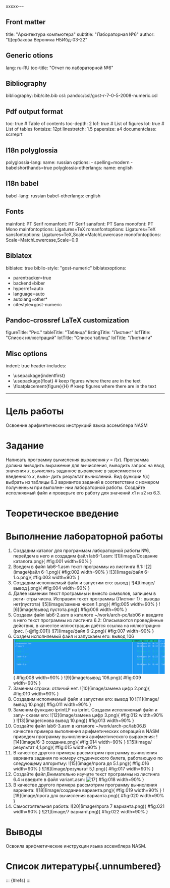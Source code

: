xxxxx---
## Front matter
title: "Архитектура компьютера"
subtitle: "Лабораторная №6"
author: "Щербакова Вероника НБИбд-03-22"

## Generic otions
lang: ru-RU
toc-title: "Отчет по лабораторной №6"

## Bibliography
bibliography: bib/cite.bib
csl: pandoc/csl/gost-r-7-0-5-2008-numeric.csl

## Pdf output format
toc: true # Table of contents
toc-depth: 2
lof: true # List of figures
lot: true # List of tables
fontsize: 12pt
linestretch: 1.5
papersize: a4
documentclass: scrreprt
## I18n polyglossia
polyglossia-lang:
  name: russian
  options:
	- spelling=modern
	- babelshorthands=true
polyglossia-otherlangs:
  name: english
## I18n babel
babel-lang: russian
babel-otherlangs: english
## Fonts
mainfont: PT Serif
romanfont: PT Serif
sansfont: PT Sans
monofont: PT Mono
mainfontoptions: Ligatures=TeX
romanfontoptions: Ligatures=TeX
sansfontoptions: Ligatures=TeX,Scale=MatchLowercase
monofontoptions: Scale=MatchLowercase,Scale=0.9
## Biblatex
biblatex: true
biblio-style: "gost-numeric"
biblatexoptions:
  - parentracker=true
  - backend=biber
  - hyperref=auto
  - language=auto
  - autolang=other*
  - citestyle=gost-numeric
## Pandoc-crossref LaTeX customization
figureTitle: "Рис."
tableTitle: "Таблица"
listingTitle: "Листинг"
lofTitle: "Список иллюстраций"
lotTitle: "Список таблиц"
lolTitle: "Листинги"
## Misc options
indent: true
header-includes:
  - \usepackage{indentfirst}
  - \usepackage{float} # keep figures where there are in the text
  - \floatplacement{figure}{H} # keep figures where there are in the text
---

# Цель работы

Освоение арифметических инструкций языка ассемблера NASM


# Задание

Написать программу вычисления выражения 𝑦 = 𝑓(𝑥). Программа должна
выводить выражение для вычисления, выводить запрос на ввод значения
𝑥, вычислять заданное выражение в зависимости от введенного 𝑥, выво-
дить результат вычислений. Вид функции 𝑓(𝑥) выбрать из таблицы 6.3
вариантов заданий в соответствии с номером полученным при выполне-
нии лабораторной работы. Создайте исполняемый файл и проверьте его
работу для значений 𝑥1 и 𝑥2 из 6.3.

# Теоретическое введение


# Выполнение лабораторной работы
1. Создадим каталог для программам лабораторной работы №6, перейдем в
него и создадим файл lab6-1.asm:
![1](image/Создание каталога.png){ #fig:001 width=90% }
2. Введем в файл lab6-1.asm текст программы из листинга 6.1:
![2](image/файл 6-1.png){ #fig:002 width=90% }
![3](image/файл 6-1.o.png){ #fig:003 width=90% }
3. Создадим исполняемый файл и запустим его: вывод j
![4](image/вывод j.png){ #fig:004 width=90% }
4. Далее изменим текст программы и вместо символов, запишем в реги-
стры числа. Исправим текст программы (Листинг 1) : вывода нет(пустота)
![5](image/замена чисел 1.png){ #fig:005 width=90% }
![6](image/вывод пустота.png){ #fig:006 width=90% }
5. Создаем файл lab6-2.asm в каталоге ~/work/arch-pc/lab06 и введите в него
текст программы из листинга 6.2:
Описываются проведённые действия, в качестве иллюстрации даётся ссылка на иллюстрацию (рис. [-@fig:001])
![7](image/файл 6-2.png){ #fig:007 width=90% }
6. Создем исполняемый файл и запускаем его: вывод 106
![8](image/лаб6-2.о.png){ #fig:008 width=90% }
![9](image/вывод 106.png){ #fig:009 width=90% }
7. Заменим строки: отличий нет.
![10](image/замена цифр 2.png){ #fig:010 width=90% }
8. Создадим исполняемый файл и запустим его: вывод 10
![11](image/вывод 10.png){ #fig:011 width=90% }
9. Заменим функцию iprintLF на iprint. Создаем исполняемый файл и запу-
скаем его:
![12](image/замена цифр 3.png){ #fig:012 width=90% }
![13](image/снова вывод 10.png){ #fig:013 width=90% }
10. Создайте файл lab6-3.asm в каталоге ~/work/arch-pc/lab06.В качестве примера выполнения арифметических операций в NASM приведем программу вычисления арифметического выражения:
![14](image/6-3 создание.png){ #fig:014 width=90% }
![15](image/результат 4,1.png){ #fig:015 width=90% }
11. В качестве другого примера рассмотрим программу вычисления варианта задания по номеру студенческого билета, работающую по следующему алгоритму:
![15](image/прога дя 5.1.png){ #fig:016 width=90% }
![16](image/результат 5,1.png){ #fig:017 width=90% }
12. Создайте файл,Внимательно изучите текст программы из листинга 6.4 и введите в файл variant.asm:
![17](image/placeimg_800_600_tech.png){ #fig:018 width=90% }
13. В качестве другого примера рассмотрим программу вычисления варианта:
![18](image/создание варианта.png){ #fig:019 width=90% }
![19](image/прога для вычисления варианта.png){ #fig:020 width=90% }
14. Самостоятельная работа:
![20](image/прога 7 варианта.png){ #fig:021 width=90% }
![21](image/7 вариант.png){ #fig:022 width=90% }


# Выводы

Освоила арифметические инструкции языка ассемблера NASM.

# Список литературы{.unnumbered}

::: {#refs}
:::
